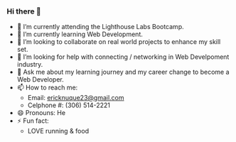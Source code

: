 ### Hi there 👋
- 🔭 I’m currently attending the Lighthouse Labs Bootcamp. 
 - 🌱 I’m currently learning Web Development. 
 - 👯 I’m looking to collaborate on real world projects to enhance my skill set.
 - 🤔 I’m looking for help with connecting / networking in Web Develpoment industry.
 - 💬 Ask me about my learning journey and my career change to become a Web Developer.
 - 📫 How to reach me: 
   * Email: ericknuque23@gmail.com
   * Celphone #: (306) 514-2221
 - 😄 Pronouns: He
 - ⚡ Fun fact:
   * LOVE running & food

###
<!--
**enukeWebDev/enukeWebDev** is a ✨ _special_ ✨ repository because its `README.md` (this file) appears on your GitHub profile.

Here are some ideas to get you started:

- 🔭 I’m currently attending the Lighthouse Labs Bootcamp. 
- 🌱 I’m currently learning Web Development. 
- 👯 I’m looking to collaborate on real world projects to enhance my skill set.
- 🤔 I’m looking for help with connecting / networking in Web Develpoment industry.
- 💬 Ask me about my learning journey and my career change from Federal Government Employee (Operations Superintendent - 14 years) to aspiring Web Developer.
- 📫 How to reach me: 
  * Email: enuke4@gmail.com
  * Celphone #: (306) 514-2221
- 😄 Pronouns: He
- ⚡ Fun fact:
  * LOVE running & food
  * Crypto enthusiast
-->

